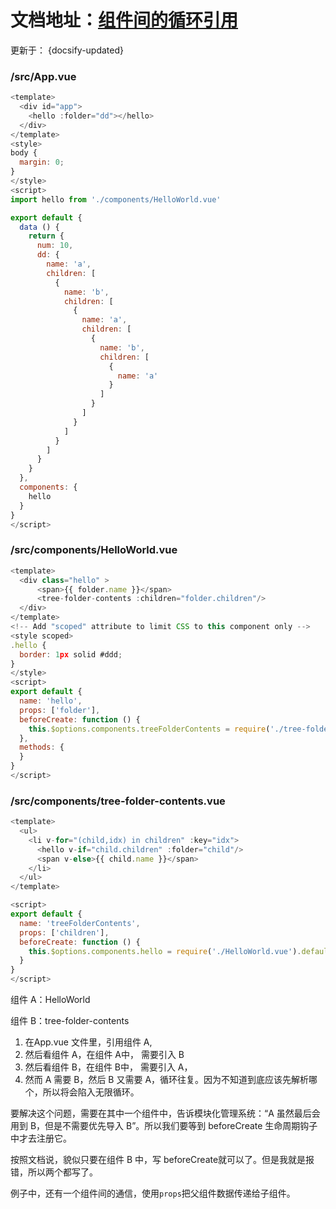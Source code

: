 # 文档地址：[组件间的循环引用](https://cn.vuejs.org/v2/guide/components.html#%E7%BB%84%E4%BB%B6%E9%97%B4%E7%9A%84%E5%BE%AA%E7%8E%AF%E5%BC%95%E7%94%A8)

更新于： {docsify-updated} 

### /src/App.vue

```javascript
<template>
  <div id="app">
    <hello :folder="dd"></hello>
  </div>
</template>
<style>
body {
  margin: 0;
}
</style>
<script>
import hello from './components/HelloWorld.vue'

export default {
  data () {
    return {
      num: 10,
      dd: {
        name: 'a',
        children: [
          {
            name: 'b',
            children: [
              {
                name: 'a',
                children: [
                  {
                    name: 'b',
                    children: [
                      {
                        name: 'a'
                      }
                    ]
                  }
                ]
              }
            ]
          }
        ]
      }
    }
  },
  components: {
    hello
  }
}
</script>
```

### /src/components/HelloWorld.vue

```javascript
<template>
  <div class="hello" >
      <span>{{ folder.name }}</span>
      <tree-folder-contents :children="folder.children"/>
  </div>
</template>
<!-- Add "scoped" attribute to limit CSS to this component only -->
<style scoped>
.hello {
  border: 1px solid #ddd;
}
</style>
<script>
export default {
  name: 'hello',
  props: ['folder'],
  beforeCreate: function () {
    this.$options.components.treeFolderContents = require('./tree-folder-contents.vue').default
  },
  methods: {
  }
}
</script>
```

### /src/components/tree-folder-contents.vue

```javascript
<template>
  <ul>
    <li v-for="(child,idx) in children" :key="idx">
      <hello v-if="child.children" :folder="child"/>
      <span v-else>{{ child.name }}</span>
    </li>
  </ul>
</template>

<script>
export default {
  name: 'treeFolderContents',
  props: ['children'],
  beforeCreate: function () {
    this.$options.components.hello = require('./HelloWorld.vue').default
  }
}
</script>
```

组件 A：HelloWorld

组件 B：tree-folder-contents

1. 在App.vue 文件里，引用组件 A,
2. 然后看组件 A，在组件 A中， 需要引入 B
3. 然后看组件 B，在组件 B中， 需要引入 A，
4. 然而 A 需要 B，然后 B 又需要 A，循环往复。因为不知道到底应该先解析哪个，所以将会陷入无限循环。

要解决这个问题，需要在其中一个组件中，告诉模块化管理系统：“A 虽然最后会用到 B，但是不需要优先导入 B”。所以我们要等到 beforeCreate 生命周期钩子中才去注册它。

按照文档说，貌似只要在组件 B 中，写 beforeCreate就可以了。但是我就是报错，所以两个都写了。

例子中，还有一个组件间的通信，使用`props`把父组件数据传递给子组件。